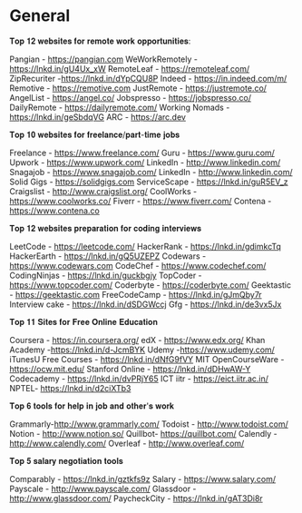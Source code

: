 # General

𝐓𝐨𝐩 𝟏𝟐 𝐰𝐞𝐛𝐬𝐢𝐭𝐞𝐬 𝐟𝐨𝐫 𝐫𝐞𝐦𝐨𝐭𝐞 𝐰𝐨𝐫𝐤 𝐨𝐩𝐩𝐨𝐫𝐭𝐮𝐧𝐢𝐭𝐢𝐞𝐬:

Pangian - https://pangian.com
WeWorkRemotely - https://lnkd.in/gU4Ux_xW
RemoteLeaf - https://remoteleaf.com/
ZipRecuriter -https://lnkd.in/dYpCQU8P
Indeed - https://in.indeed.com/m/
Remotive - https://remotive.com
JustRemote - https://justremote.co/
AngelList - https://angel.co/
Jobspresso - https://jobspresso.co/
DailyRemote - https://dailyremote.com/
Working Nomads - https://lnkd.in/geSbdqVG
ARC - https://arc.dev

𝐓𝐨𝐩 𝟏𝟎 𝐰𝐞𝐛𝐬𝐢𝐭𝐞𝐬 𝐟𝐨𝐫 𝐟𝐫𝐞𝐞𝐥𝐚𝐧𝐜𝐞/𝐩𝐚𝐫𝐭-𝐭𝐢𝐦𝐞 𝐣𝐨𝐛𝐬

Freelance - https://www.freelance.com/
Guru - https://www.guru.com/
Upwork - https://www.upwork.com/
LinkedIn - http://www.linkedin.com/
Snagajob - https://www.snagajob.com/
LinkedIn - http://www.linkedin.com/
Solid Gigs - https://solidgigs.com
ServiceScape - https://lnkd.in/guR5EV_z
Craigslist - http://www.craigslist.org/
CoolWorks - https://www.coolworks.co/
Fiverr - https://www.fiverr.com/
Contena - https://www.contena.co

𝐓𝐨𝐩 𝟏𝟐 𝐰𝐞𝐛𝐬𝐢𝐭𝐞𝐬 𝐩𝐫𝐞𝐩𝐚𝐫𝐚𝐭𝐢𝐨𝐧 𝐟𝐨𝐫 𝐜𝐨𝐝𝐢𝐧𝐠 𝐢𝐧𝐭𝐞𝐫𝐯𝐢𝐞𝐰𝐬

LeetCode - https://leetcode.com/
HackerRank - https://lnkd.in/gdimkcTq
HackerEarth - https://lnkd.in/gQ5UZEPZ
Codewars - https://www.codewars.com
CodeChef - https://www.codechef.com/
CodingNinjas - https://lnkd.in/guckbgjy
TopCoder - https://www.topcoder.com/
Coderbyte - https://coderbyte.com/
Geektastic - https://geektastic.com
FreeCodeCamp - https://lnkd.in/gJmQby7r
Interview cake - https://lnkd.in/dSDGWccj
Gfg - https://lnkd.in/de3vx5Jx

𝐓𝐨𝐩 𝟏𝟏 𝐒𝐢𝐭𝐞𝐬 𝐟𝐨𝐫 𝐅𝐫𝐞𝐞 𝐎𝐧𝐥𝐢𝐧𝐞 𝐄𝐝𝐮𝐜𝐚𝐭𝐢𝐨𝐧

Coursera - https://in.coursera.org/
edX - https://www.edx.org/
Khan Academy -https://lnkd.in/d-JcmBYK
Udemy -https://www.udemy.com/
iTunesU Free Courses - https://lnkd.in/dNfG9fVY
MIT OpenCourseWare - https://ocw.mit.edu/
Stanford Online - https://lnkd.in/dDHwAW-Y
Codecademy - https://lnkd.in/dvPRjY65
ICT iitr - https://eict.iitr.ac.in/
NPTEL- https://lnkd.in/d2ciXTb3

𝐓𝐨𝐩 𝟔 𝐭𝐨𝐨𝐥𝐬 𝐟𝐨𝐫 𝐡𝐞𝐥𝐩 𝐢𝐧 𝐣𝐨𝐛 𝐚𝐧𝐝 𝐨𝐭𝐡𝐞𝐫'𝐬 𝐰𝐨𝐫𝐤

Grammarly-http://www.grammarly.com/
Todoist - http://www.todoist.com/
Notion - http://www.notion.so/
Quillbot- https://quillbot.com/
Calendly - http://www.calendly.com/
Overleaf - http://www.overleaf.com/

𝐓𝐨𝐩 𝟓 𝐬𝐚𝐥𝐚𝐫𝐲 𝐧𝐞𝐠𝐨𝐭𝐢𝐚𝐭𝐢𝐨𝐧 𝐭𝐨𝐨𝐥𝐬

Comparably - https://lnkd.in/gztkfs9z
Salary - https://www.salary.com/
Payscale - http://www.payscale.com/
Glassdoor - http://www.glassdoor.com/
PaycheckCity - https://lnkd.in/gAT3Di8r

